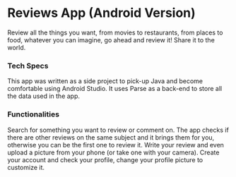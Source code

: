 # Reviews App (Android Version)
Review all the things you want, from movies to restaurants, from places to food, whatever you can imagine, go ahead and review it! Share it to the world.

### Tech Specs

This app was written as a side project to pick-up Java and become comfortable using Android Studio. It uses Parse as a back-end to store all the data used in the app.

### Functionalities

Search for something you want to review or comment on. The app checks if there are other reviews on the same subject and it brings them for you, otherwise you can be the first one to review it.
Write your review and even upload a picture from your phone (or take one with your camera).
Create your account and check your profile, change your profile picture to customize it.

